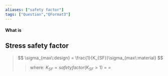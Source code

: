 ```yaml
---
aliases: ["safety factor"]
tags: ["Question","QFormat3"]
---
```


#### What is
## Stress safety factor
> $$ \sigma_{max\:design} = \frac{1}{K_{SF}}\sigma_{max\:material} $$ 
>> where:
>> $K_{SF} = safety factor (K_{SF} > 1)$ 
>> $=$
>> $=$